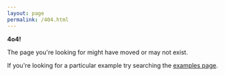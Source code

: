 ```yaml
---
layout: page
permalink: /404.html
---
```


<p class="h1"><strong>4o4!</strong></p>

The page you're looking for might have moved or may not exist.

If you're looking for a particular example try searching the [examples page](/examples).
